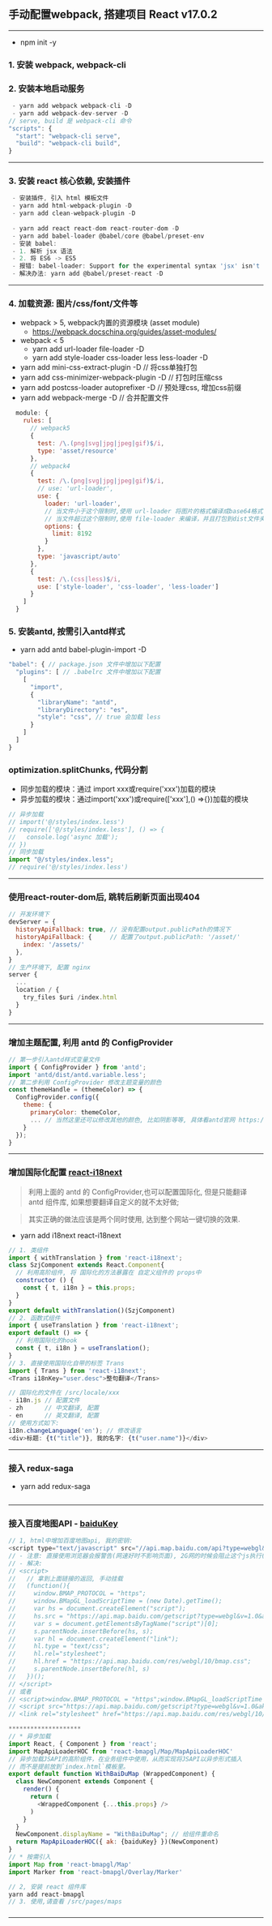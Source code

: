 ## 手动配置webpack, 搭建项目 React v17.0.2
---
- npm init -y
### 1. 安装 webpack, webpack-cli
### 2. 安装本地启动服务
```js
 - yarn add webpack webpack-cli -D
 - yarn add webpack-dev-server -D
// serve, build 是 webpack-cli 命令
"scripts": {
  "start": "webpack-cli serve",
  "build": "webpack-cli build",
}
```
---
### 3. 安装 react 核心依赖, 安装插件
```js
 - 安装插件, 引入 html 模板文件
 - yarn add html-webpack-plugin -D
 - yarn add clean-webpack-plugin -D
 
 - yarn add react react-dom react-router-dom -D
 - yarn add babel-loader @babel/core @babel/preset-env
 - 安装 babel:
 - 1. 解析 jsx 语法
 - 2. 将 ES6 -> ES5
 - 报错: babel-loader: Support for the experimental syntax 'jsx' isn't currently enabled(不支持jsx语法,需要单独的处理jsx的插件)
 - 解决办法: yarn add @babel/preset-react -D
```
---

### 4. 加载资源: 图片/css/font/文件等
- webpack > 5, webpack内置的资源模块 (asset module)
  - https://webpack.docschina.org/guides/asset-modules/
- webpack < 5
  - yarn add url-loader file-loader -D
  - yarn add style-loader css-loader less less-loader -D
- yarn add mini-css-extract-plugin -D // 将css单独打包
- yarn add css-minimizer-webpack-plugin -D // 打包时压缩css
- yarn add postcss-loader autoprefixer -D  // 预处理css, 增加css前缀
- yarn add webpack-merge -D // 合并配置文件
```js
  module: {
    rules: [
      // webpack5
      { 
        test: /\.(png|svg|jpg|jpeg|gif)$/i,
        type: 'asset/resource'
      },
      // webpack4
      {
        test: /\.(png|svg|jpg|jpeg|gif)$/i,
        // use: 'url-loader',
        use: {
          loader: 'url-loader',
          // 当文件小于这个限制时,使用 url-loader 将图片的格式编译成base64格式
          // 当文件超过这个限制时,使用 file-loader 来编译，并且打包到dist文件夹下面
          options: {
            limit: 8192
          }
        },
        type: 'javascript/auto'
      },
      {
        test: /\.(css|less)$/i,
        use: ['style-loader', 'css-loader', 'less-loader']
      }
    ]
  }
```

### 5. 安装antd, 按需引入antd样式
- yarn add antd babel-plugin-import -D
```js
"babel": { // package.json 文件中增加以下配置
  "plugins": [ // .babelrc 文件中增加以下配置
    [
      "import",
      {
        "libraryName": "antd",
        "libraryDirectory": "es",
        "style": "css", // true 会加载 less 
      }
    ]
  ]
}
```
### optimization.splitChunks, 代码分割
- 同步加载的模块：通过 import xxx或require('xxx')加载的模块
- 异步加载的模块：通过import('xxx')或require(['xxx'],() =>{})加载的模块
```js
// 异步加载
// import('@/styles/index.less')
// require(['@/styles/index.less'], () => {
//   console.log('async 加载');
// })
// 同步加载
import "@/styles/index.less";
// require('@/styles/index.less')
```
------------------------
### 使用react-router-dom后, 跳转后刷新页面出现404
```js
// 开发环境下
devServer = {
  historyApiFallback: true, // 没有配置output.publicPath的情况下
  historyApiFallback: {     // 配置了output.publicPath: '/asset/'
    index: '/assets/'
  },
}
// 生产环境下, 配置 nginx
server {
  ...
  location / {
    try_files $uri /index.html
  }
}
```
------------------------
### 增加主题配置, 利用 antd 的 ConfigProvider
```js
// 第一步引入antd样式变量文件
import { ConfigProvider } from 'antd';
import 'antd/dist/antd.variable.less';
// 第二步利用 ConfigProvider 修改主题变量的颜色
const themeHandle = (themeColor) => {
  ConfigProvider.config({
    theme: {
      primaryColor: themeColor,
      ... // 当然这里还可以修改其他的颜色, 比如阴影等等, 具体看antd官网 https://ant.design/docs/react/customize-theme-cn
    }
  });
}
```
------------------------
### 增加国际化配置 [react-i18next](https://github.com/i18next/react-i18next)
>利用上面的 antd 的 ConfigProvider,也可以配置国际化, 但是只能翻译 antd 组件库, 如果想要翻译自定义的就不太好做;

>其实正确的做法应该是两个同时使用, 达到整个网站一键切换的效果.
- yarn add i18next react-i18next 
```js
// 1. 类组件
import { withTranslation } from 'react-i18next';
class SzjComponent extends React.Component{
  // 利用高阶组件, 将 国际化的方法暴露在 自定义组件的 props中
  constructor () {
    const { t, i18n } = this.props;
  }
}
export default withTranslation()(SzjComponent)
// 2. 函数式组件
import { useTranslation } from 'react-i18next';
export default () => {
  // 利用国际化的hook
  const { t, i18n } = useTranslation();
}
// 3. 直接使用国际化自带的标签 Trans
import { Trans } from 'react-i18next';
<Trans i18nKey="user.desc">整句翻译</Trans>

// 国际化的文件在 /src/locale/xxx
- i18n.js // 配置文件
- zh      // 中文翻译, 配置
- en      // 英文翻译, 配置
// 使用方式如下:
i18n.changeLanguage('en'); // 修改语言
<div>标题: {t("title")}, 我的名字: {t("user.name")}</div>
```
------------------------
### 接入 redux-saga
- yarn add redux-saga
```js
```
------------------------

### 接入百度地图API - [baiduKey](https://lbs.baidu.com/index.php?title=jspopularGL/guide/getkey)
```js
// 1, html中增加百度地图api, 我的密钥: 
<script type="text/javascript" src="//api.map.baidu.com/api?type=webgl&v=1.0&ak=您的密钥"></script>
// - 注意: 直接使用浏览器会报警告(网速好时不影响页面), 2G网的时候会阻止这个js执行(因为chrome Version > 55时,限制document.write写入插件)
// - 解决: 
// <script>
//   // 拿到上面链接的返回, 手动挂载
//   (function(){
//     window.BMAP_PROTOCOL = "https";
//     window.BMapGL_loadScriptTime = (new Date).getTime();
//     var hs = document.createElement("script");
//     hs.src = "https://api.map.baidu.com/getscript?type=webgl&v=1.0&ak={baiduKey}&services=&t=20220224113913";
//     var s = document.getElementsByTagName("script")[0]; 
//     s.parentNode.insertBefore(hs, s);
//     var hl = document.createElement("link");
//     hl.type = "text/css";
//     hl.rel="stylesheet";
//     hl.href = "https://api.map.baidu.com/res/webgl/10/bmap.css";
//     s.parentNode.insertBefore(hl, s)
//   })();
// </script>
// 或者
// <script>window.BMAP_PROTOCOL = "https";window.BMapGL_loadScriptTime = (new Date).getTime();</script>
// <script src="https://api.map.baidu.com/getscript?type=webgl&v=1.0&ak={baiduKey}&services=&t=20220224113913"></script>
// <link rel="stylesheet" href="https://api.map.baidu.com/res/webgl/10/bmap.css">

********************
// * 异步加载
import React, { Component } from 'react';
import MapApiLoaderHOC from 'react-bmapgl/Map/MapApiLoaderHOC'
// 异步加载JSAPI的高阶组件，在业务组件中使用，从而实现将JSAPI以异步形式插入
// 而不是提前放到`index.html`模板里。
export default function WithBaiDuMap (WrappedComponent) {
  class NewComponent extends Component {
    render() {
      return (
        <WrappedComponent {...this.props} />
      )
    }
  }
  NewComponent.displayName = "WithBaiDuMap"; // 给组件重命名
  return MapApiLoaderHOC({ ak: {baiduKey} })(NewComponent)
}
// * 按需引入
import Map from 'react-bmapgl/Map'
import Marker from 'react-bmapgl/Overlay/Marker'

// 2, 安装 react 组件库
yarn add react-bmapgl
// 3. 使用,请查看 /src/pages/maps
```

### 


---
[baiduKey]:"gIKfppDoOay3qLXTgbT2aZUprumFU2Cf"